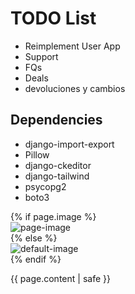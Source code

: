 # TODO List

- Reimplement User App
- Support
- FQs
- Deals
- devoluciones y cambios

## Dependencies

- django-import-export
- Pillow
- django-ckeditor
- django-tailwind
- psycopg2
- boto3





<div class="container mx-auto mt-6 p-6 bg-white shadow-lg rounded-lg text-left">
        {% if page.image %}
            <div><img src="{{ page.image.url }}" alt="page-image"></div>
        {% else %}
            <div><img src="{% static 'img/default-image-front.webp' %}" alt="default-image"></div>
        {% endif %}
        <p>{{ page.content | safe }}</p>
    </div>
